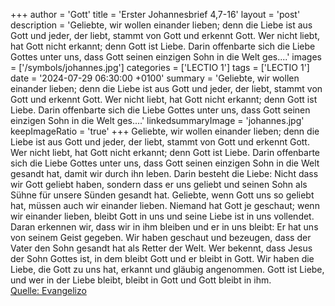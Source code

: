 +++
author = 'Gott'
title = 'Erster Johannesbrief 4,7-16'
layout = 'post'
description = 'Geliebte, wir wollen einander lieben; denn die Liebe ist aus Gott und jeder, der liebt, stammt von Gott und erkennt Gott. Wer nicht liebt, hat Gott nicht erkannt; denn Gott ist Liebe. Darin offenbarte sich die Liebe Gottes unter uns, dass Gott seinen einzigen Sohn in die Welt ges....'
images = ['/symbols/johannes.jpg']
categories = ['LECTIO 1']
tags = ['LECTIO 1']
date = '2024-07-29 06:30:00 +0100'
summary = 'Geliebte, wir wollen einander lieben; denn die Liebe ist aus Gott und jeder, der liebt, stammt von Gott und erkennt Gott. Wer nicht liebt, hat Gott nicht erkannt; denn Gott ist Liebe. Darin offenbarte sich die Liebe Gottes unter uns, dass Gott seinen einzigen Sohn in die Welt ges....'
linkedsummaryImage = 'johannes.jpg'
keepImageRatio = 'true'
+++
Geliebte, wir wollen einander lieben; denn die Liebe ist aus Gott und jeder, der liebt, stammt von Gott und erkennt Gott.
Wer nicht liebt, hat Gott nicht erkannt; denn Gott ist Liebe.
Darin offenbarte sich die Liebe Gottes unter uns, dass Gott seinen einzigen Sohn in die Welt gesandt hat, damit wir durch ihn leben.<!--more-->
Darin besteht die Liebe: Nicht dass wir Gott geliebt haben, sondern dass er uns geliebt und seinen Sohn als Sühne für unsere Sünden gesandt hat.
Geliebte, wenn Gott uns so geliebt hat, müssen auch wir einander lieben.
Niemand hat Gott je geschaut; wenn wir einander lieben, bleibt Gott in uns und seine Liebe ist in uns vollendet.
Daran erkennen wir, dass wir in ihm bleiben und er in uns bleibt: Er hat uns von seinem Geist gegeben.
Wir haben geschaut und bezeugen, dass der Vater den Sohn gesandt hat als Retter der Welt.
Wer bekennt, dass Jesus der Sohn Gottes ist, in dem bleibt Gott und er bleibt in Gott.
Wir haben die Liebe, die Gott zu uns hat, erkannt und gläubig angenommen. Gott ist Liebe, und wer in der Liebe bleibt, bleibt in Gott und Gott bleibt in ihm.<br> [Quelle: Evangelizo](https://evangeliumtagfuertag.org/DE/gospel)
